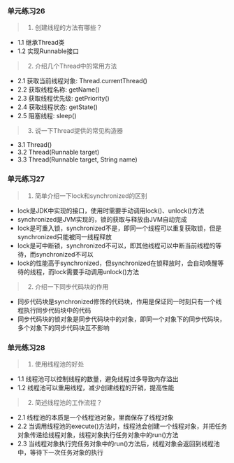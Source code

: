 ### 单元练习26

> 1. 创建线程的方法有哪些？
- 1.1 继承Thread类
- 1.2 实现Runnable接口

> 2. 介绍几个Thread中的常用方法
- 2.1 获取当前线程对象: Thread.currentThread()
- 2.2 获取线程名称: getName()
- 2.3 获取线程优先级: getPriority()
- 2.4 获取线程状态: getState()
- 2.5 阻塞线程: sleep()

> 3. 说一下Thread提供的常见构造器
- 3.1 Thread()
- 3.2 Thread(Runnable target)
- 3.3 Thread(Runnable target, String name)

### 单元练习27

> 1. 简单介绍一下lock和synchronized的区别
- lock是JDK中实现的接口，使用时需要手动调用lock()、unlock()方法
- synchronized是JVM实现的，锁的获取与释放由JVM自动完成
- lock是可重入锁，synchronized不是，即同一个线程可以重复获取锁，但是synchronized只能被同一线程释放
- lock是可中断锁，synchronized不可以，即其他线程可以中断当前线程的等待，而synchronized不可以
- lock的性能高于synchronized，但synchronized在锁释放时，会自动唤醒等待的线程，而lock需要手动调用unlock()方法

> 2. 介绍一下同步代码块的作用
- 同步代码块是synchronized修饰的代码块，作用是保证同一时刻只有一个线程执行同步代码块中的代码
- 同步代码块的锁对象是同步代码块中的对象，即同一个对象下的同步代码块，多个对象下的同步代码块互不影响

### 单元练习28

> 1. 使用线程池的好处
- 1.1 线程池可以控制线程的数量，避免线程过多导致内存溢出
- 1.2 线程池可以重用线程，减少创建线程的开销，提高性能

> 2. 简述线程池的工作流程？
- 2.1 线程池的本质是一个线程池对象，里面保存了线程对象
- 2.2 当调用线程池的execute()方法时，线程池会创建一个线程对象，并把任务对象传递给线程对象，线程对象执行任务对象中的run()方法
- 2.3 当线程对象执行完任务对象中的run()方法后，线程对象会返回到线程池中，等待下一次任务对象的执行